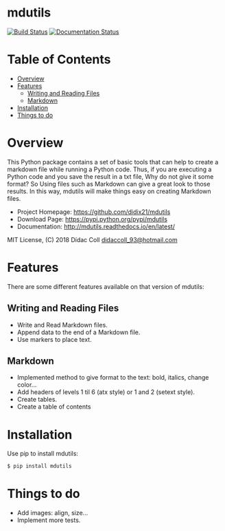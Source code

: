 # mdutils 
[![Build Status](https://travis-ci.org/didix21/mdutils.svg?branch=master)](https://travis-ci.org/didix21/mdutils)
[![Documentation Status](https://readthedocs.org/projects/mdutils/badge/?version=latest)](http://mdutils.readthedocs.io/en/latest/?badge=latest)

Table of Contents
=================
- [Overview](#overview)
- [Features](#features)
    - [Writing and Reading Files](#writing-and-reading-files)
    - [Markdown](#markdown)    
- [Installation](#installation)
- [Things to do](#things-to-do)

Overview
=======
This Python package contains a set of basic tools that can help to create a markdown file while running a Python code.
Thus, if you are executing a Python code and you save the result in a txt file, Why do not give it some format? So
Using files such as Markdown can give a great look to those results. In this way, mdutils will make things easy on
creating Markdown files.

- Project Homepage: https://github.com/didix21/mdutils
- Download Page: https://pypi.python.org/pypi/mdutils
- Documentation: http://mdutils.readthedocs.io/en/latest/

MIT License, (C) 2018 Dídac Coll <didaccoll_93@hotmail.com>

Features
========
There are some different features available on that version of mdutils:

Writing and Reading Files
-------------------------
- Write and Read Markdown files.
- Append data to the end of a Markdown file.
- Use markers to place text.

Markdown
--------
- Implemented method to give format to the text: bold, italics, change color...
- Add headers of levels 1 til 6 (atx style) or 1 and 2 (setext style).
- Create tables.
- Create a table of contents


Installation
============
Use pip to install mdutils:
```bash
$ pip install mdutils
```

Things to do
============
- Add images: align, size...
- Implement more tests.
